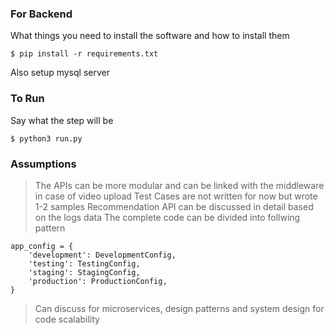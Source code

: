 
### For Backend

What things you need to install the software and how to install them

```
$ pip install -r requirements.txt
```
Also setup mysql server

### To Run


Say what the step will be

```
$ python3 run.py
```

### Assumptions

> The APIs can be more modular and can be linked with the middleware in case of video upload
> Test Cases are not written for now but wrote 1-2 samples
> Recommendation API can be discussed in detail based on the logs data
> The complete code can be divided into follwing pattern
```
app_config = {
    'development': DevelopmentConfig,
    'testing': TestingConfig,
    'staging': StagingConfig,
    'production': ProductionConfig,
}
```
> Can discuss for microservices, design patterns and system design for code scalability